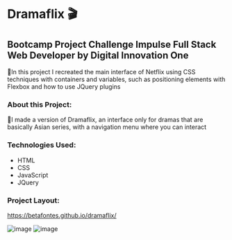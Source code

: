 # Dramaflix 🎬

## Bootcamp Project Challenge Impulse Full Stack Web Developer by Digital Innovation One

🔹In this project I recreated the main interface of Netflix using CSS techniques with containers and variables, such as positioning elements
with Flexbox and how to use JQuery plugins

### About this Project:

🔹I made a version of Dramaflix, an interface only for dramas that are basically Asian series, with a navigation menu where you can interact

### Technologies Used:
- HTML
- CSS
- JavaScript
- JQuery

### Project Layout:
https://betafontes.github.io/dramaflix/

![image](https://user-images.githubusercontent.com/70981960/158903007-5216a7ab-19aa-40c2-a565-2898f6ae9078.png)
![image](https://user-images.githubusercontent.com/70981960/158903121-327049b2-86f0-4ea0-8422-fedf138a6cca.png)

